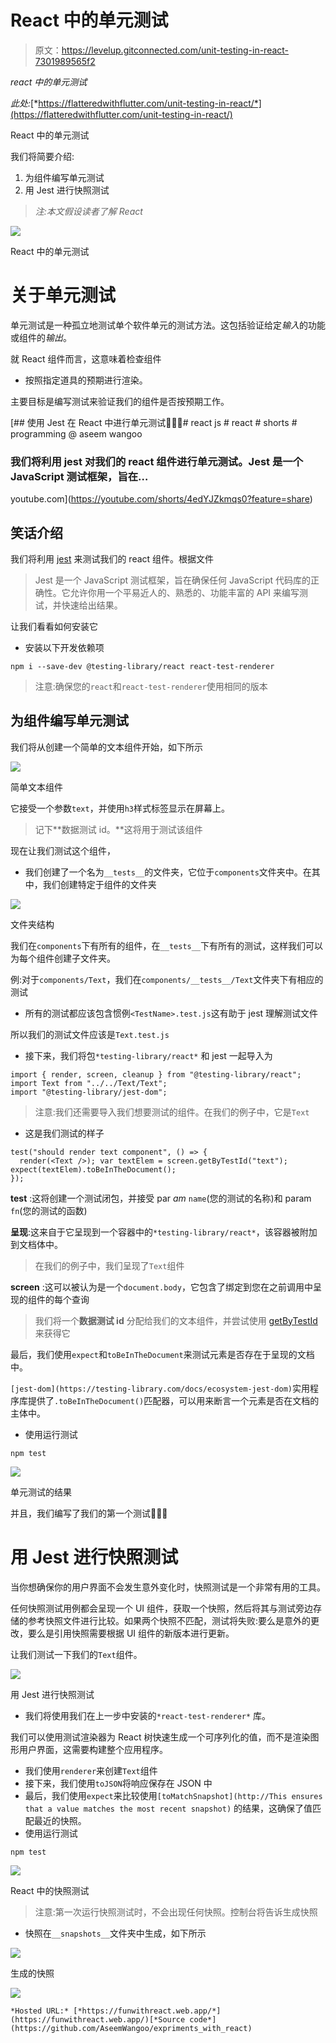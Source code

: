 # React 中的单元测试

> 原文：<https://levelup.gitconnected.com/unit-testing-in-react-7301989565f2>

*react 中的单元测试*

*此处:*[*https://flatteredwithflutter.com/unit-testing-in-react/*](https://flatteredwithflutter.com/unit-testing-in-react/)

React 中的单元测试

我们将简要介绍:

1.  为组件编写单元测试
2.  用 Jest 进行快照测试

> *注:本文假设读者了解 React*

![](img/0cabbbc380f24747571371e7195520ad.png)

React 中的单元测试

# 关于单元测试

单元测试是一种孤立地测试单个软件单元的测试方法。这包括验证给定*输入*的功能或组件的*输出*。

就 React 组件而言，这意味着检查组件

*   按照指定道具的预期进行渲染。

主要目标是编写测试来验证我们的组件是否按预期工作。

[](https://youtube.com/shorts/4edYJZkmqs0?feature=share) [## 使用 Jest 在 React 中进行单元测试🤩👨‍💻# react js # react # shorts # programming @ aseem wangoo

### 我们将利用 jest 对我们的 react 组件进行单元测试。Jest 是一个 JavaScript 测试框架，旨在…

youtube.com](https://youtube.com/shorts/4edYJZkmqs0?feature=share) 

## 笑话介绍

我们将利用 [jest](https://jestjs.io/) 来测试我们的 react 组件。根据文件

> Jest 是一个 JavaScript 测试框架，旨在确保任何 JavaScript 代码库的正确性。它允许你用一个平易近人的、熟悉的、功能丰富的 API 来编写测试，并快速给出结果。

让我们看看如何安装它

*   安装以下开发依赖项

```
npm i --save-dev @testing-library/react react-test-renderer
```

> 注意:确保您的`react`和`react-test-renderer`使用相同的版本

## 为组件编写单元测试

我们将从创建一个简单的文本组件开始，如下所示

![](img/73624c2777507b7b7d8f93eba8df5e16.png)

简单文本组件

它接受一个参数`text`，并使用`h3`样式标签显示在屏幕上。

> 记下**数据测试 id。**这将用于测试该组件

现在让我们测试这个组件，

*   我们创建了一个名为`__tests__`的文件夹，它位于`components`文件夹中。在其中，我们创建特定于组件的文件夹

![](img/d8cfebb4cbe04fc726ffffc59a048820.png)

文件夹结构

我们在`components`下有所有的组件，在`__tests__`下有所有的测试，这样我们可以为每个组件创建子文件夹。

例:对于`components/Text`，我们在`components/__tests__/Text`文件夹下有相应的测试

*   所有的测试都应该包含惯例`<TestName>.test.js`这有助于 jest 理解测试文件

所以我们的测试文件应该是`Text.test.js`

*   接下来，我们将包`*testing-library/react*` 和 jest 一起导入为

```
import { render, screen, cleanup } from "@testing-library/react";
import Text from "../../Text/Text";
import "@testing-library/jest-dom";
```

> 注意:我们还需要导入我们想要测试的组件。在我们的例子中，它是`Text`

*   这是我们测试的样子

```
test("should render text component", () => {
  render(<Text />); var textElem = screen.getByTestId("text"); expect(textElem).toBeInTheDocument();
});
```

**test** :这将创建一个测试闭包，并接受 par *am* `name`(您的测试的名称)和 param `fn`(您的测试的函数)

**呈现**:这来自于它呈现到一个容器中的`*testing-library/react*`，该容器被附加到文档体中。

> 在我们的例子中，我们呈现了`Text`组件

**screen** :这可以被认为是一个`document.body`，它包含了绑定到您在之前调用中呈现的组件的每个查询

> 我们将一个**数据测试 id** 分配给我们的文本组件，并尝试使用 [getByTestId](https://testing-library.com/docs/queries/bytestid/) 来获得它

最后，我们使用`expect`和`toBeInTheDocument`来测试元素是否存在于呈现的文档中。

`[jest-dom](https://testing-library.com/docs/ecosystem-jest-dom)`实用程序库提供了`.toBeInTheDocument()`匹配器，可以用来断言一个元素是否在文档的主体中。

*   使用运行测试

```
npm test
```

![](img/f8b15ae5908c97f9a6fe5c8566847217.png)

单元测试的结果

并且，我们编写了我们的第一个测试🎉🎉🎉

# 用 Jest 进行快照测试

当你想确保你的用户界面不会发生意外变化时，快照测试是一个非常有用的工具。

任何快照测试用例都会呈现一个 UI 组件，获取一个快照，然后将其与测试旁边存储的参考快照文件进行比较。如果两个快照不匹配，测试将失败:要么是意外的更改，要么是引用快照需要根据 UI 组件的新版本进行更新。

让我们测试一下我们的`Text`组件。

![](img/c77b8c61f62d689ade37805b3539ec38.png)

用 Jest 进行快照测试

*   我们将使用我们在上一步中安装的`*react-test-renderer*` 库。

我们可以使用测试渲染器为 React 树快速生成一个可序列化的值，而不是渲染图形用户界面，这需要构建整个应用程序。

*   我们使用`renderer`来创建`Text`组件
*   接下来，我们使用`toJSON`将响应保存在 JSON 中
*   最后，我们使用`expect`来比较使用`[toMatchSnapshot](http://This ensures that a value matches the most recent snapshot)` 的结果，这确保了值匹配最近的快照。
*   使用运行测试

```
npm test
```

![](img/643d0a6b9c78add441dd25889f527fbb.png)

React 中的快照测试

> 注意:第一次运行快照测试时，不会出现任何快照。控制台将告诉生成快照

*   快照在`__snapshots__`文件夹中生成，如下所示

![](img/7cc2e4e18e299c7c70adc83f45c48c76.png)

生成的快照

![](img/1403fcba8a129bf2738640e90fe4b786.png)

```
*Hosted URL:* [*https://funwithreact.web.app/*](https://funwithreact.web.app/)[*Source code*](https://github.com/AseemWangoo/expriments_with_react)
```